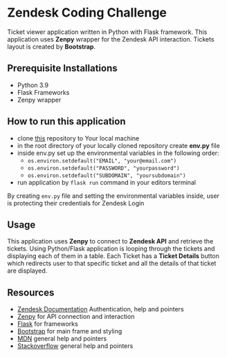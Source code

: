 # Zendesk Coding Challenge

Ticket viewer application written in Python with Flask framework. This application uses **Zenpy**
wrapper for the Zendesk API interaction. Tickets layout is created by **Bootstrap**.

## Prerequisite Installations

- Python 3.9
- Flask Frameworks
- Zenpy wrapper


## How to run this application

- clone [this](https://github.com/Luka-pp/Zendesk-Coding-Challange) repository to Your local machine
- in the root directory of your locally cloned repository create **env.py** file
- inside env.py set up the environmental variables in the following order:
  - `os.environ.setdefault("EMAIL", "your@email.com")`
  - `os.environ.setdefault("PASSWORD", "yourpassword")`
  - `os.environ.setdefault("SUBDOMAIN", "yoursubdomain")`
- run application by `flask run` command in your editors terminal

By creating `env.py` file and setting the environmental variables inside, user is protecting their credentials for Zendesk Login


## Usage

This application uses **Zenpy** to connect to **Zendesk API** and retrieve the tickets. Using Python/Flask application is looping through
the tickets and displaying each of them in a table. Each Ticket has a **Ticket Details** button which redirects user to that specific ticket
and all the details of that ticket are displayed.




## Resources

- [Zendesk Documentation](https://developer.zendesk.com/api-reference/ticketing/tickets/tickets/) Authentication, help and pointers
- [Zenpy](http://docs.facetoe.com.au/index.html) for API connection and interaction
- [Flask](https://palletsprojects.com/p/flask/) for frameworks
- [Bootstrap](https://getbootstrap.com/) for main frame and styling
- [MDN](https://developer.mozilla.org/en-US/) general help and pointers
- [Stackoverflow](https://stackoverflow.com/) general help and pointers






